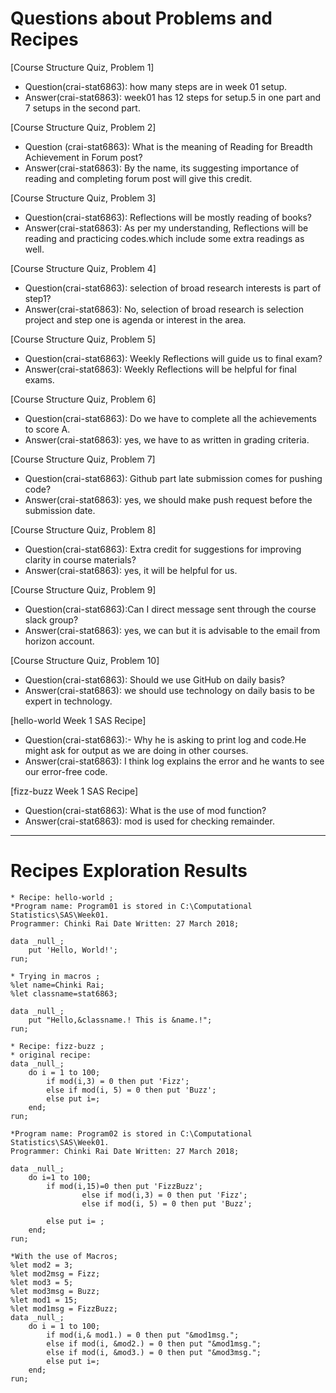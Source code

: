# Questions about Problems and Recipes



[Course Structure Quiz, Problem 1]
* Question(crai-stat6863): how many steps are in week 01 setup.
* Answer(crai-stat6863): week01 has 12 steps for setup.5 in one part and 7 setups in the second part.

[Course Structure Quiz, Problem 2]
* Question (crai-stat6863): What is the meaning of Reading for Breadth Achievement in Forum post?
* Answer(crai-stat6863): By the name, its suggesting importance of reading and completing forum post will give this credit.

[Course Structure Quiz, Problem 3]
* Question(crai-stat6863): Reflections will be mostly reading of books?
* Answer(crai-stat6863): As per my understanding, Reflections will be reading and practicing codes.which include some extra readings as well.

[Course Structure Quiz, Problem 4]
* Question(crai-stat6863): selection of broad research interests is part of step1?
* Answer(crai-stat6863): No, selection of broad research is selection project and step one is agenda or interest in the area.

[Course Structure Quiz, Problem 5]
* Question(crai-stat6863): Weekly Reflections will guide us to final exam?
* Answer(crai-stat6863): Weekly Reflections will be helpful for final exams.

[Course Structure Quiz, Problem 6]
* Question(crai-stat6863): Do we have to complete all the achievements to score A.
* Answer(crai-stat6863): yes, we have to as written in grading criteria.

[Course Structure Quiz, Problem 7]
* Question(crai-stat6863): Github part late submission comes for pushing code?
* Answer(crai-stat6863): yes, we should make push request before the submission date.

[Course Structure Quiz, Problem 8]
* Question(crai-stat6863): Extra credit for suggestions for improving clarity in course materials?
* Answer(crai-stat6863): yes, it will be helpful for us.

[Course Structure Quiz, Problem 9]
* Question(crai-stat6863):Can I direct message sent through the course slack group?
* Answer(crai-stat6863): yes, we can but it is advisable to the email from horizon account.

[Course Structure Quiz, Problem 10]
* Question(crai-stat6863): Should we use GitHub on daily basis?
* Answer(crai-stat6863): we should use technology on daily basis to be expert in technology.

[hello-world Week 1 SAS Recipe]
* Question(crai-stat6863):- Why he is asking to print log and code.He might ask for output as we are doing in other courses.
* Answer(crai-stat6863): I think log explains the error and he wants to see our error-free code.

[fizz-buzz Week 1 SAS Recipe]
* Question(crai-stat6863): What is the use of mod function?
* Answer(crai-stat6863): mod is used for checking remainder.





***



# Recipes Exploration Results




```
* Recipe: hello-world ;
*Program name: Program01 is stored in C:\Computational Statistics\SAS\Week01.  
Programmer: Chinki Rai Date Written: 27 March 2018;

data _null_;
    put 'Hello, World!';
run;

* Trying in macros ;
%let name=Chinki Rai;
%let classname=stat6863;

data _null_;
	put "Hello,&classname.! This is &name.!";
run;

* Recipe: fizz-buzz ;
* original recipe:
data _null_;
    do i = 1 to 100;
        if mod(i,3) = 0 then put 'Fizz';
        else if mod(i, 5) = 0 then put 'Buzz';
        else put i=;
    end;
run;

*Program name: Program02 is stored in C:\Computational Statistics\SAS\Week01.  
Programmer: Chinki Rai Date Written: 27 March 2018;

data _null_;
	do i=1 to 100;
		if mod(i,15)=0 then put 'FizzBuzz';
                else if mod(i,3) = 0 then put 'Fizz';
                else if mod(i, 5) = 0 then put 'Buzz';

		else put i= ;
	end;
run;

*With the use of Macros;
%let mod2 = 3;
%let mod2msg = Fizz;
%let mod3 = 5;
%let mod3msg = Buzz;
%let mod1 = 15;
%let mod1msg = FizzBuzz;
data _null_;
    do i = 1 to 100;
        if mod(i,& mod1.) = 0 then put "&mod1msg.";
        else if mod(i, &mod2.) = 0 then put "&mod1msg.";
        else if mod(i, &mod3.) = 0 then put "&mod3msg.";
        else put i=;
    end;
run;

```


